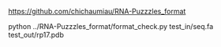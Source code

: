 

https://github.com/chichaumiau/RNA-Puzzzles_format

python ../RNA-Puzzzles_format/format_check.py test_in/seq.fa test_out/rp17.pdb
